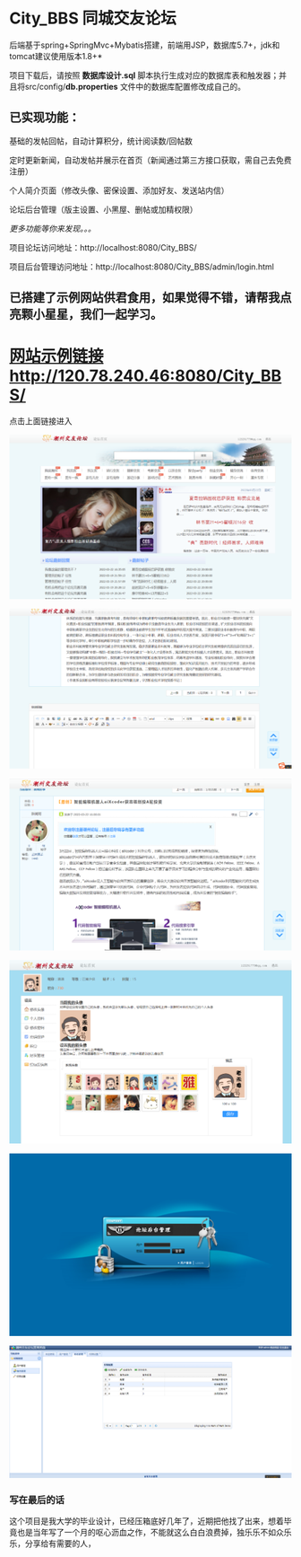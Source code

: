 # City_BBS 同城交友论坛

后端基于spring+SpringMvc+Mybatis搭建，前端用JSP，数据库5.7+，jdk和tomcat建议使用版本1.8+*

项目下载后，请按照 **数据库设计.sql** 脚本执行生成对应的数据库表和触发器；并且将src/config/**db.properties** 文件中的数据库配置修改成自己的。

## 已实现功能：
基础的发帖回帖，自动计算积分，统计阅读数/回帖数

定时更新新闻，自动发帖并展示在首页（新闻通过第三方接口获取，需自己去免费注册）

个人简介页面（修改头像、密保设置、添加好友、发送站内信）

论坛后台管理（版主设置、小黑屋、删帖或加精权限）

*更多功能等你来发现。。。*

项目论坛访问地址：http://localhost:8080/City_BBS/

项目后台管理访问地址：http://localhost:8080/City_BBS/admin/login.html


## 已搭建了示例网站供君食用，如果觉得不错，请帮我点亮颗小星星，我们一起学习。

[网站示例链接](http://120.78.240.46:8080/City_BBS/)http://120.78.240.46:8080/City_BBS/
=======================================================================================

点击上面链接进入

![首页](https://github.com/xutongyuan/City_BBS/blob/main/example/首页.png)

![发帖回帖页面](https://github.com/xutongyuan/City_BBS/blob/main/example/发帖回帖页面.png)

![帖子详情](https://github.com/xutongyuan/City_BBS/blob/main/example/帖子详情.png)

![个人简介](https://github.com/xutongyuan/City_BBS/blob/main/example/个人简介.png)

![后台管理](https://github.com/xutongyuan/City_BBS/blob/main/example/后台管理.png)

![后台详情页](https://github.com/xutongyuan/City_BBS/blob/main/example/后台详情页.png)

### 写在最后的话
这个项目是我大学的毕业设计，已经压箱底好几年了，近期把他找了出来，想着毕竟也是当年写了一个月的呕心沥血之作，不能就这么白白浪费掉，独乐乐不如众乐乐，分享给有需要的人，
